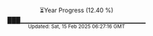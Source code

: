 <p align="center">
⏳Year Progress (12.40 %) <br>
███▁▁▁▁▁▁▁▁▁▁▁▁▁▁▁▁▁▁▁▁▁▁▁▁▁▁▁ <br>
<sub>Updated: Sat, 15 Feb 2025 06:27:16 GMT</sub>
</p>

